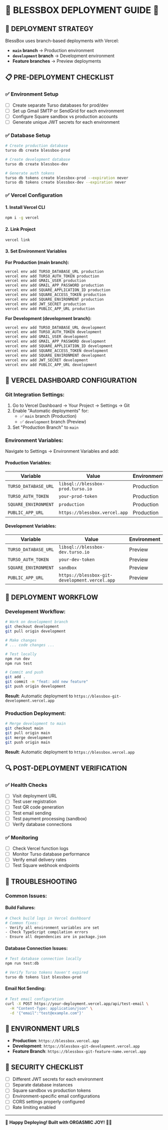 # 🚀 **BLESSBOX DEPLOYMENT GUIDE** 🚀

## 🎯 **DEPLOYMENT STRATEGY**

BlessBox uses branch-based deployments with Vercel:

- **`main` branch** → Production environment
- **`development` branch** → Development environment  
- **Feature branches** → Preview deployments

## 📋 **PRE-DEPLOYMENT CHECKLIST**

### ✅ **Environment Setup**
- [ ] Create separate Turso databases for prod/dev
- [ ] Set up Gmail SMTP or SendGrid for each environment
- [ ] Configure Square sandbox vs production accounts
- [ ] Generate unique JWT secrets for each environment

### ✅ **Database Setup**
```bash
# Create production database
turso db create blessbox-prod

# Create development database  
turso db create blessbox-dev

# Generate auth tokens
turso db tokens create blessbox-prod --expiration never
turso db tokens create blessbox-dev --expiration never
```

### ✅ **Vercel Configuration**

#### 1. Install Vercel CLI
```bash
npm i -g vercel
```

#### 2. Link Project
```bash
vercel link
```

#### 3. Set Environment Variables

**For Production (main branch):**
```bash
vercel env add TURSO_DATABASE_URL production
vercel env add TURSO_AUTH_TOKEN production
vercel env add GMAIL_USER production
vercel env add GMAIL_APP_PASSWORD production
vercel env add SQUARE_APPLICATION_ID production
vercel env add SQUARE_ACCESS_TOKEN production
vercel env add SQUARE_ENVIRONMENT production
vercel env add JWT_SECRET production
vercel env add PUBLIC_APP_URL production
```

**For Development (development branch):**
```bash
vercel env add TURSO_DATABASE_URL development
vercel env add TURSO_AUTH_TOKEN development
vercel env add GMAIL_USER development
vercel env add GMAIL_APP_PASSWORD development
vercel env add SQUARE_APPLICATION_ID development
vercel env add SQUARE_ACCESS_TOKEN development
vercel env add SQUARE_ENVIRONMENT development
vercel env add JWT_SECRET development
vercel env add PUBLIC_APP_URL development
```

## 🔧 **VERCEL DASHBOARD CONFIGURATION**

### Git Integration Settings:
1. Go to Vercel Dashboard → Your Project → Settings → Git
2. Enable "Automatic deployments" for:
   - ✅ `main` branch (Production)
   - ✅ `development` branch (Preview)
3. Set "Production Branch" to `main`

### Environment Variables:
Navigate to Settings → Environment Variables and add:

#### Production Variables:
| Variable | Value | Environment |
|----------|-------|-------------|
| `TURSO_DATABASE_URL` | `libsql://blessbox-prod.turso.io` | Production |
| `TURSO_AUTH_TOKEN` | `your-prod-token` | Production |
| `SQUARE_ENVIRONMENT` | `production` | Production |
| `PUBLIC_APP_URL` | `https://blessbox.vercel.app` | Production |

#### Development Variables:
| Variable | Value | Environment |
|----------|-------|-------------|
| `TURSO_DATABASE_URL` | `libsql://blessbox-dev.turso.io` | Preview |
| `TURSO_AUTH_TOKEN` | `your-dev-token` | Preview |
| `SQUARE_ENVIRONMENT` | `sandbox` | Preview |
| `PUBLIC_APP_URL` | `https://blessbox-git-development.vercel.app` | Preview |

## 🎊 **DEPLOYMENT WORKFLOW**

### Development Workflow:
```bash
# Work on development branch
git checkout development
git pull origin development

# Make changes
# ... code changes ...

# Test locally
npm run dev
npm run test

# Commit and push
git add .
git commit -m "feat: add new feature"
git push origin development
```
**Result**: Automatic deployment to `https://blessbox-git-development.vercel.app`

### Production Deployment:
```bash
# Merge development to main
git checkout main
git pull origin main
git merge development
git push origin main
```
**Result**: Automatic deployment to `https://blessbox.vercel.app`

## 🔍 **POST-DEPLOYMENT VERIFICATION**

### ✅ **Health Checks**
- [ ] Visit deployment URL
- [ ] Test user registration
- [ ] Test QR code generation
- [ ] Test email sending
- [ ] Test payment processing (sandbox)
- [ ] Verify database connections

### ✅ **Monitoring**
- [ ] Check Vercel function logs
- [ ] Monitor Turso database performance
- [ ] Verify email delivery rates
- [ ] Test Square webhook endpoints

## 🚨 **TROUBLESHOOTING**

### Common Issues:

#### Build Failures:
```bash
# Check build logs in Vercel dashboard
# Common fixes:
- Verify all environment variables are set
- Check TypeScript compilation errors
- Ensure all dependencies are in package.json
```

#### Database Connection Issues:
```bash
# Test database connection locally
npm run test:db

# Verify Turso tokens haven't expired
turso db tokens list blessbox-prod
```

#### Email Not Sending:
```bash
# Test email configuration
curl -X POST https://your-deployment.vercel.app/api/test-email \
  -H "Content-Type: application/json" \
  -d '{"email":"test@example.com"}'
```

## 🎯 **ENVIRONMENT URLS**

- **Production**: `https://blessbox.vercel.app`
- **Development**: `https://blessbox-git-development.vercel.app`
- **Feature Branch**: `https://blessbox-git-feature-name.vercel.app`

## 🔐 **SECURITY CHECKLIST**

- [ ] Different JWT secrets for each environment
- [ ] Separate database instances
- [ ] Square sandbox vs production tokens
- [ ] Environment-specific email configurations
- [ ] CORS settings properly configured
- [ ] Rate limiting enabled

---

🎉 **Happy Deploying! Built with ORGASMIC JOY!** 🚀✨